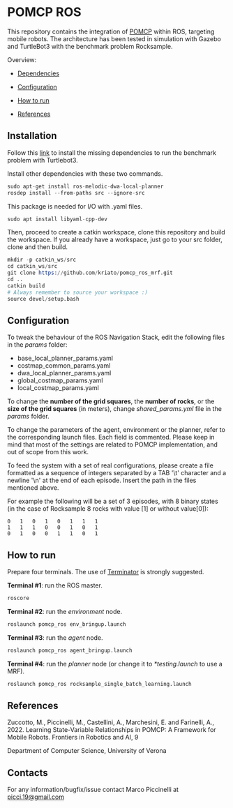 # POMCP ROS

This repository contains the integration of [POMCP](https://papers.nips.cc/paper/2010/hash/edfbe1afcf9246bb0d40eb4d8027d90f-Abstract.html) within ROS, targeting mobile robots. The architecture has been tested in simulation with Gazebo and TurtleBot3 with the benchmark problem Rocksample.

Overview:

- [Dependencies](#Installation)

- [Configuration](#Configuration)

- [How to run](#How-to-run)

- [References](#References)

## Installation
Follow this [link](https://emanual.robotis.com/docs/en/platform/turtlebot3/quick-start/) to install the missing dependencies to run the benchmark problem with Turtlebot3.

Install other dependencies with these two commands.
```s
sudo apt-get install ros-melodic-dwa-local-planner
rosdep install --from-paths src --ignore-src
```

This package is needed for I/O with .yaml files.
```s
sudo apt install libyaml-cpp-dev
```

Then, proceed to create a catkin workspace, clone this repository and build the workspace. If you already have a workspace, just go to your src folder, clone and then build.

```s
mkdir -p catkin_ws/src
cd catkin_ws/src
git clone https://github.com/kriato/pomcp_ros_mrf.git
cd ..
catkin build
# Always remember to source your workspace :)
source devel/setup.bash 
```

## Configuration

To tweak the behaviour of the ROS Navigation Stack, edit the following files in the _params_ folder:

- base_local_planner_params.yaml
- costmap_common_params.yaml
- dwa_local_planner_params.yaml
- global_costmap_params.yaml
- local_costmap_params.yaml

To change the **number of the grid squares**, the **number of rocks**, or the **size of the grid squares** (in meters), change _shared_params.yml_ file in the _params_ folder.

To change the parameters of the agent, environment or the planner, refer to the corresponding launch files. Each field is commented. Please keep in mind that most of the settings are related to POMCP implementation, and out of scope from this work.

To feed the system with a set of real configurations, please create a file formatted as a sequence of integers separated by a TAB '\t' character and a newline '\n' at the end of each episode. Insert the path in the files mentioned above.

For example the following will be a set of 3 episodes, with 8 binary states (in the case of Rocksample 8 rocks with value [1] or without value[0]):
```
0   1   0   1   0   1   1   1
1   1   1   0   0   1   0   1
0   1   0   0   1   1   0   1
```

## How to run

Prepare four terminals. The use of [Terminator](https://terminator-gtk3.readthedocs.io/en/latest/) is strongly suggested.

__Terminal #1__: run the ROS master.

```s
roscore
```

__Terminal #2__: run the _environment_ node.

```s
roslaunch pomcp_ros env_bringup.launch
```

__Terminal #3__: run the _agent_ node.

```s
roslaunch pomcp_ros agent_bringup.launch
```

__Terminal #4__: run the _planner_ node (or change it to _*testing.launch_ to use a MRF).

```s
roslaunch pomcp_ros rocksample_single_batch_learning.launch
```

## References
Zuccotto, M., Piccinelli, M., Castellini, A., Marchesini, E. and Farinelli, A., 2022. Learning State-Variable Relationships in POMCP: A Framework for Mobile Robots. Frontiers in Robotics and AI, 9

Department of Computer Science, University of Verona


## Contacts
For any information/bugfix/issue contact Marco Piccinelli at picci.19@gmail.com
